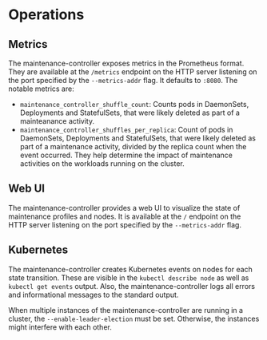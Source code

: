 # Operations

## Metrics
The maintenance-controller exposes metrics in the Prometheus format.
They are available at the `/metrics` endpoint on the HTTP server listening on the port specified by the `--metrics-addr` flag.
It defaults to `:8080`.
The notable metrics are:
- `maintenance_controller_shuffle_count`: Counts pods in DaemonSets, Deployments and StatefulSets, that were likely deleted as part of a mainteanance activity.
- `maintenance_controller_shuffles_per_replica`: Count of pods in DaemonSets, Deployments and StatefulSets, that were likely deleted as part of a maintenance activity, divided by the replica count when the event occurred.
They help determine the impact of maintenance activities on the workloads running on the cluster.

## Web UI
The maintenance-controller provides a web UI to visualize the state of maintenance profiles and nodes.
It is available at the `/` endpoint on the HTTP server listening on the port specified by the `--metrics-addr` flag.

## Kubernetes
The maintenance-controller creates Kubernetes events on nodes for each state transition.
These are visible in the `kubectl describe node` as well as `kubectl get events` output.
Also, the maintenance-controller logs all errors and informational messages to the standard output.

When multiple instances of the maintenance-controller are running in a cluster, the `--enable-leader-election` must be set.
Otherwise, the instances might interfere with each other.
